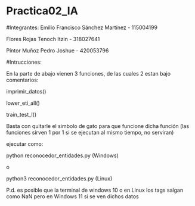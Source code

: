# Practica02_IA

#Integrantes:
Emilio Francisco Sánchez Martínez - 115004199

Flores Rojas Tenoch Itzin - 318027641

Pintor Muñoz Pedro Joshue - 420053796


#Intrucciones:

En la parte de abajo vienen 3 funciones, de las cuales 2 estan bajo comentarios:

imprimir_datos()

lower_eti_all()
    
train_test_l()

Basta con quitarle el simbolo de gato para que funcione dicha función (las funciones sirven 1 por 1 si se ejecutan al mismo tiempo, no serviran)

ejecutar como:

python reconocedor_entidades.py (Windows)

o

python3 reconocedor_entidades.py (Linux)

P.d. es posible que la terminal de windows 10 o en Linux los tags salgan como NaN pero en Windows 11 si se ven dichos datos
